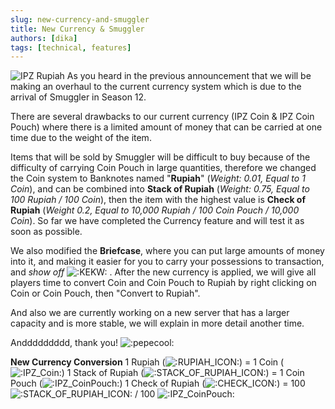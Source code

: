 ```yaml
---
slug: new-currency-and-smuggler
title: New Currency & Smuggler
authors: [dika]
tags: [technical, features]
---
```



![IPZ Rupiah](https://cdn.discordapp.com/attachments/1034040305097392158/1034040305281929246/unknown.png)
As you heard in the previous announcement that we will be making an overhaul to the current currency system which is due to the arrival of Smuggler in Season 12.

There are several drawbacks to our current currency (IPZ Coin & IPZ Coin Pouch) where there is a limited amount of money that can be carried at one time due to the weight of the item.

Items that will be sold by Smuggler will be difficult to buy because of the difficulty of carrying Coin Pouch in large quantities, therefore we changed the Coin system to Banknotes named "**Rupiah**" (_Weight: 0.01, Equal to 1 Coin_), and can be combined into **Stack of Rupiah** (_Weight: 0.75, Equal to 100 Rupiah / 100 Coin_), then the item with the highest value is **Check of Rupiah** (_Weight 0.2, Equal to 10,000 Rupiah / 100 Coin Pouch / 10,000 Coin_). So far we have completed the Currency feature and will test it as soon as possible.

We also modified the **Briefcase**, where you can put large amounts of money into it, and making it easier for you to carry your possessions to transaction, and _show off_ ![:KEKW:](https://cdn.discordapp.com/emojis/984398195994021889.webp?size=44&quality=lossless) .
After the new currency is applied, we will give all players time to convert Coin and Coin Pouch to Rupiah by right clicking on Coin or Coin Pouch, then "Convert to Rupiah".

And also we are currently working on a new server that has a larger capacity and is more stable, we will explain in more detail another time.

Anddddddddd, thank you! ![:pepecool:](https://cdn.discordapp.com/emojis/1032334186750689341.webp?size=44&quality=lossless)

**New Currency Conversion**
1 Rupiah (![:RUPIAH_ICON:](https://cdn.discordapp.com/emojis/1033804473631514654.webp?size=44&quality=lossless)) = 1 Coin (![:IPZ_Coin:](https://cdn.discordapp.com/emojis/984403222083026964.webp?size=44&quality=lossless))
1 Stack of Rupiah (![:STACK_OF_RUPIAH_ICON:](https://cdn.discordapp.com/emojis/1033805460630945815.webp?size=44&quality=lossless)) = 1 Coin Pouch (![:IPZ_CoinPouch:](https://cdn.discordapp.com/emojis/984403747818049546.webp?size=44&quality=lossless))
1 Check of Rupiah (![:CHECK_ICON:](https://cdn.discordapp.com/emojis/1033807098536013905.webp?size=44&quality=lossless)) = 100 ![:STACK_OF_RUPIAH_ICON:](https://cdn.discordapp.com/emojis/1033805460630945815.webp?size=44&quality=lossless) / 100 ![:IPZ_CoinPouch:](https://cdn.discordapp.com/emojis/984403747818049546.webp?size=44&quality=lossless)


